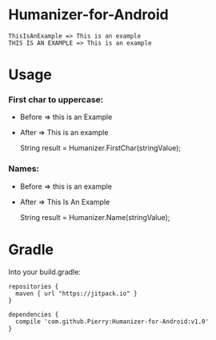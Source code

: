 Humanizer-for-Android
=====

    ThisIsAnExample => This is an example
    THIS IS AN EXAMPLE => This is an example
    
    
Usage
=====

### First char to uppercase:

- Before => this is an Example
- After  => This is an example

    String result = Humanizer.FirstChar(stringValue);
    
### Names:

- Before => this is an example
- After  => This Is An Example
  
    String result = Humanizer.Name(stringValue);
    
Gradle
=====

Into your build.gradle:

    repositories {
      maven { url "https://jitpack.io" }
    }

    dependencies {
      compile 'com.github.Pierry:Humanizer-for-Android:v1.0'
    }
